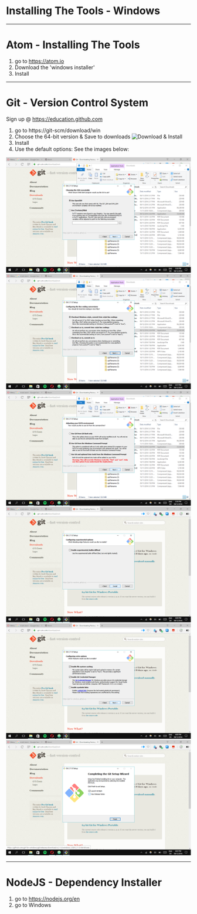 # Installing The Tools - Windows

---

# Atom - Installing The Tools 

1. go to https://atom.io
2. Download the 'windows installer'
3. Install

---
# Git - Version Control System

Sign up @ https://education.github.com

1. go to https://git-scm/download/win
2. Choose the 64-bit version & Save to downloads
![Download & Install](./git_website.png)
3. Install
4. Use the default options: See the images below:

![Use OpenSSH](./imgs/git_ssh.png)
![Line Endings Conversion](./imgs/git_checkout_win_convert.png)
![Git from Command Prompt](./imgs/git_in_cmd.png)
![No Difftool](./imgs/git_difftool.png)
![Extra Options](./imgs/git_extra_opt.png)
![Launch only](./imgs/git_launch.png)

---
# NodeJS - Dependency Installer

1. go to https://nodejs.org/en
2. go to Windows
